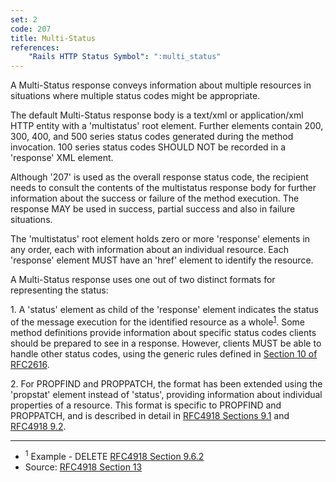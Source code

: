 ```yaml
---
set: 2
code: 207
title: Multi-Status
references:
    "Rails HTTP Status Symbol": ":multi_status"
---
```


A Multi-Status response conveys information about multiple resources in
situations where multiple status codes might be appropriate.

The default Multi-Status response body is a text/xml or application/xml HTTP
entity with a 'multistatus' root element. Further elements contain 200, 300,
400, and 500 series status codes generated during the method invocation. 100
series status codes SHOULD NOT be recorded in a 'response' XML element.

Although '207' is used as the overall response status code, the recipient needs
to consult the contents of the multistatus response body for further information
about the success or failure of the method execution. The response MAY be used
in success, partial success and also in failure situations.

The 'multistatus' root element holds zero or more 'response' elements in any
order, each with information about an individual resource. Each 'response'
element MUST have an 'href' element to identify the resource.

A Multi-Status response uses one out of two distinct formats for representing
the status:

1\. A 'status' element as child of the 'response' element indicates the status
of the message execution for the identified resource as a
whole<sup>[1](#ref-1)</sup>. Some method definitions provide information
about specific status codes clients should be prepared to see in a response.
However, clients MUST be able to handle other status codes, using the generic
rules defined in [Section 10 of RFC2616][3].

2\. For PROPFIND and PROPPATCH, the format has been extended using the 'propstat'
element instead of 'status', providing information about individual properties
of a resource.  This format is specific to PROPFIND and PROPPATCH, and is
described in detail in [RFC4918 Sections 9.1][4] and [RFC4918 9.2][5].

---

* <span id="ref-1"><sup>1</sup> Example - DELETE [RFC4918 Section 9.6.2][2]</span>
* Source: [RFC4918 Section 13][1]

[1]: <http://tools.ietf.org/html/rfc4918#section-13>
[2]: <http://tools.ietf.org/html/rfc4918#section-9.6.2>
[3]: <http://tools.ietf.org/html/rfc2616#section-10>
[4]: <http://tools.ietf.org/html/rfc4918#section-9.1>
[5]: <http://tools.ietf.org/html/rfc4918#section-9.2>

